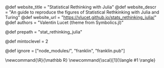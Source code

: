 <!--
Add here global page variables to use throughout your
website.
The website_* must be defined for the RSS to work
-->
@def website_title = "Statistical Rethinking with Julia"
@def website_descr = "An guide to reproduce the figures of Statistical Rethkinking with Julia and Turing"
@def website_url   = "https://vlucet.github.io/stats_rethinking_julia/"
@def authors = "Valentin Lucet (theme from Symbolics.jl)"

@def prepath = "stat_rethinking_julia"

@def mintoclevel = 2

<!--
Add here files or directories that should be ignored by Franklin, otherwise
these files might be copied and, if markdown, processed by Franklin which
you might not want. Indicate directories by ending the name with a `/`.
-->
@def ignore = ["node_modules/", "franklin", "franklin.pub"]

<!--
Add here global latex commands to use throughout your
pages. It can be math commands but does not need to be.
For instance:
* \newcommand{\phrase}{This is a long phrase to copy.}
-->
\newcommand{\R}{\mathbb R}
\newcommand{\scal}[1]{\langle #1 \rangle}
